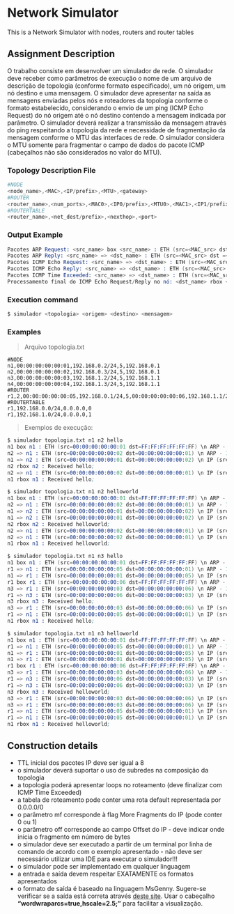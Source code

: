 # Network Simulator
This is a Network Simulator with nodes, routers and router tables

## Assignment Description
O trabalho consiste em desenvolver um simulador de rede. O simulador deve receber como parâmetros de execução o nome de um arquivo de descrição de topologia (conforme formato especificado), um nó origem, um nó destino e uma mensagem. O simulador deve apresentar na saída as mensagens enviadas pelos nós e roteadores da topologia conforme o formato estabelecido, considerando o envio de um ping (ICMP Echo Request) do nó origem até o nó destino contendo a mensagem indicada por parâmetro. O simulador deverá realizar a transmissão da mensagem através do ping respeitando a topologia da rede e necessidade de fragmentação da mensagem conforme o MTU das interfaces de rede. O simulador considera o MTU somente para fragmentar o campo de dados do pacote ICMP (cabeçalhos não são considerados no valor do MTU).

### Topology Description File

```s
#NODE
<node_name>,<MAC>,<IP/prefix>,<MTU>,<gateway>
#ROUTER
<router_name>,<num_ports>,<MAC0>,<IP0/prefix>,<MTU0>,<MAC1>,<IP1/prefix>,<MTU1>,<MAC2>,<IP2/prefix>,<MTU2> …
#ROUTERTABLE
<router_name>,<net_dest/prefix>,<nexthop>,<port>
```

### Output Example

```s
Pacotes ARP Request: <src_name> box <src_name> : ETH (src=<MAC_src> dst =<MAC_dst>) \n ARP - Who has <IP_dst>? Tell <IP_src>;
Pacotes ARP Reply: <src_name> => <dst_name> : ETH (src=<MAC_src> dst =<MAC_dst>) \n ARP - <src_IP> is at <src_MAC>;
Pacotes ICMP Echo Request: <src_name> => <dst_name> : ETH (src=<MAC_src> dst =<MAC_dst>) \n IP (src=<IP_src> dst=<IP_dst> ttl=<TTL> mf=<mf_flag> off=<offset>) \n ICMP - Echo request (data=<msg>);
Pacotes ICMP Echo Reply: <src_name> => <dst_name> : ETH (src=<MAC_src> dst =<MAC_dst>) \n IP (src=<IP_src> dst=<IP_dst> ttl=<TTL> mf=<mf_flag> off=<offset>) \n ICMP - Echo reply (data=<msg>);
Pacotes ICMP Time Exceeded: <src_name> => <dst_name> : ETH (src=<MAC_src> dst =<MAC_dst>) \n IP (src=<IP_src> dst=<IP_dst> ttl=<TTL>) \n ICMP - Time Exceeded
Processamento final do ICMP Echo Request/Reply no nó: <dst_name> rbox <dst_name> : Received <msg>;
```

### Execution command
```s
$ simulador <topologia> <origem> <destino> <mensagem>
```

### Examples

> Arquivo topologia.txt

```
#NODE
n1,00:00:00:00:00:01,192.168.0.2/24,5,192.168.0.1
n2,00:00:00:00:00:02,192.168.0.3/24,5,192.168.0.1
n3,00:00:00:00:00:03,192.168.1.2/24,5,192.168.1.1
n4,00:00:00:00:00:04,192.168.1.3/24,5,192.168.1.1
#ROUTER
r1,2,00:00:00:00:00:05,192.168.0.1/24,5,00:00:00:00:00:06,192.168.1.1/24,5
#ROUTERTABLE
r1,192.168.0.0/24,0.0.0.0,0
r1,192.168.1.0/24,0.0.0.0,1
```

> Exemplos de execução:

```s
$ simulador topologia.txt n1 n2 hello
n1 box n1 : ETH (src=00:00:00:00:00:01 dst=FF:FF:FF:FF:FF:FF) \n ARP - Who has 192.168.0.3? Tell 192.168.0.2;
n2 => n1 : ETH (src=00:00:00:00:00:02 dst=00:00:00:00:00:01) \n ARP - 192.168.0.3 is at 00:00:00:00:00:02;
n1 => n2 : ETH (src=00:00:00:00:00:01 dst=00:00:00:00:00:02) \n IP (src=192.168.0.2 dst=192.168.0.3 ttl=8 mf=0 off=0) \n ICMP - Echo request (data=hello);
n2 rbox n2 : Received hello;
n2 => n1 : ETH (src=00:00:00:00:00:02 dst=00:00:00:00:00:01) \n IP (src=192.168.0.3 dst=192.168.0.2 ttl=8 mf=0 off=0) \n ICMP - Echo reply (data=hello);
n1 rbox n1 : Received hello;
```

```s
$ simulador topologia.txt n1 n2 helloworld
n1 box n1 : ETH (src=00:00:00:00:00:01 dst=FF:FF:FF:FF:FF:FF) \n ARP - Who has 192.168.0.3? Tell 192.168.0.2;
n2 => n1 : ETH (src=00:00:00:00:00:02 dst=00:00:00:00:00:01) \n ARP - 192.168.0.3 is at 00:00:00:00:00:02;
n1 => n2 : ETH (src=00:00:00:00:00:01 dst=00:00:00:00:00:02) \n IP (src=192.168.0.2 dst=192.168.0.3 ttl=8 mf=1 off=0) \n ICMP - Echo request (data=hello);
n1 => n2 : ETH (src=00:00:00:00:00:01 dst=00:00:00:00:00:02) \n IP (src=192.168.0.2 dst=192.168.0.3 ttl=8 mf=0 off=5) \n ICMP - Echo request (data=world);
n2 rbox n2 : Received helloworld;
n2 => n1 : ETH (src=00:00:00:00:00:02 dst=00:00:00:00:00:01) \n IP (src=192.168.0.3 dst=192.168.0.2 ttl=8 mf=1 off=0) \n ICMP - Echo reply (data=hello);
n2 => n1 : ETH (src=00:00:00:00:00:02 dst=00:00:00:00:00:01) \n IP (src=192.168.0.3 dst=192.168.0.2 ttl=8 mf=0 off=5) \n ICMP - Echo reply (data=world);
n1 rbox n1 : Received helloworld;
```

```s
$ simulador topologia.txt n1 n3 hello
n1 box n1 : ETH (src=00:00:00:00:00:01 dst=FF:FF:FF:FF:FF:FF) \n ARP - Who has 192.168.0.1? Tell 192.168.0.2;
r1 => n1 : ETH (src=00:00:00:00:00:05 dst=00:00:00:00:00:01) \n ARP - 192.168.0.1 is at 00:00:00:00:00:05;
n1 => r1 : ETH (src=00:00:00:00:00:01 dst=00:00:00:00:00:05) \n IP (src=192.168.0.2 dst=192.168.1.2 ttl=8 mf=0 off=0) \n ICMP - Echo request (data=hello);
r1 box r1 : ETH (src=00:00:00:00:00:06 dst=FF:FF:FF:FF:FF:FF) \n ARP - Who has 192.168.1.2? Tell 192.168.1.1;
n3 => r1 : ETH (src=00:00:00:00:00:03 dst=00:00:00:00:00:06) \n ARP - 192.168.1.2 is at 00:00:00:00:00:03;
r1 => n3 : ETH (src=00:00:00:00:00:06 dst=00:00:00:00:00:03) \n IP (src=192.168.0.2 dst=192.168.1.2 ttl=7 mf=0 off=0) \n ICMP - Echo request (data=hello);
n3 rbox n3 : Received hello;
n3 => r1 : ETH (src=00:00:00:00:00:03 dst=00:00:00:00:00:06) \n IP (src=192.168.1.2 dst=192.168.0.2 ttl=8 mf=0 off=0) \n ICMP - Echo reply (data=hello);
r1 => n1 : ETH (src=00:00:00:00:00:05 dst=00:00:00:00:00:01) \n IP (src=192.168.1.2 dst=192.168.0.2 ttl=7 mf=0 off=0) \n ICMP - Echo reply (data=hello);
n1 rbox n1 : Received hello;
```

```s
$ simulador topologia.txt n1 n3 helloworld
n1 box n1 : ETH (src=00:00:00:00:00:01 dst=FF:FF:FF:FF:FF:FF) \n ARP - Who has 192.168.0.1? Tell 192.168.0.2;
r1 => n1 : ETH (src=00:00:00:00:00:05 dst=00:00:00:00:00:01) \n ARP - 192.168.0.1 is at 00:00:00:00:00:05;
n1 => r1 : ETH (src=00:00:00:00:00:01 dst=00:00:00:00:00:05) \n IP (src=192.168.0.2 dst=192.168.1.2 ttl=8 mf=1 off=0) \n ICMP - Echo request (data=hello);
n1 => r1 : ETH (src=00:00:00:00:00:01 dst=00:00:00:00:00:05) \n IP (src=192.168.0.2 dst=192.168.1.2 ttl=8 mf=0 off=5) \n ICMP - Echo request (data=world);
r1 box r1 : ETH (src=00:00:00:00:00:06 dst=FF:FF:FF:FF:FF:FF) \n ARP - Who has 192.168.1.2? Tell 192.168.1.1;
n3 => r1 : ETH (src=00:00:00:00:00:03 dst=00:00:00:00:00:06) \n ARP - 192.168.1.2 is at 00:00:00:00:00:03;
r1 => n3 : ETH (src=00:00:00:00:00:06 dst=00:00:00:00:00:03) \n IP (src=192.168.0.2 dst=192.168.1.2 ttl=7 mf=1 off=0) \n ICMP - Echo request (data=hello);
r1 => n3 : ETH (src=00:00:00:00:00:06 dst=00:00:00:00:00:03) \n IP (src=192.168.0.2 dst=192.168.1.2 ttl=7 mf=0 off=5) \n ICMP - Echo request (data=world);
n3 rbox n3 : Received helloworld;
n3 => r1 : ETH (src=00:00:00:00:00:03 dst=00:00:00:00:00:06) \n IP (src=192.168.1.2 dst=192.168.0.2 ttl=8 mf=1 off=0) \n ICMP - Echo reply (data=hello);
n3 => r1 : ETH (src=00:00:00:00:00:03 dst=00:00:00:00:00:06) \n IP (src=192.168.1.2 dst=192.168.0.2 ttl=8 mf=0 off=5) \n ICMP - Echo reply (data=world);
r1 => n1 : ETH (src=00:00:00:00:00:05 dst=00:00:00:00:00:01) \n IP (src=192.168.1.2 dst=192.168.0.2 ttl=7 mf=1 off=0) \n ICMP - Echo reply (data=hello);
r1 => n1 : ETH (src=00:00:00:00:00:05 dst=00:00:00:00:00:01) \n IP (src=192.168.1.2 dst=192.168.0.2 ttl=7 mf=0 off=5) \n ICMP - Echo reply (data=world);
n1 rbox n1 : Received helloworld;
```

## Construction details

- TTL inicial dos pacotes IP deve ser igual a 8
- o simulador deverá suportar o uso de subredes na composição da topologia
- a topologia poderá apresentar loops no roteamento (deve finalizar com ICMP Time Exceeded)
- a tabela de roteamento pode conter uma rota default representada por 0.0.0.0/0
- o parâmetro mf corresponde à flag More Fragments do IP (pode conter 0 ou 1)
- o parâmetro off corresponde ao campo Offset do IP - deve indicar onde inicia o fragmento em número de bytes
- o simulador deve ser executado a partir de um terminal por linha de comando de acordo com o exemplo apresentado - não deve ser necessário utilizar uma IDE para executar o simulador!!!
- o simulador pode ser implementado em qualquer linguagem
- a entrada e saída devem respeitar EXATAMENTE os formatos apresentados
- o formato de saída é baseado na linguagem MsGenny. Sugere-se verificar se a saída está correta através [deste site](https://sverweij.github.io/mscgen_js). Usar o cabeçalho **“wordwraparcs=true,hscale=2.5;”** para facilitar a visualização.
